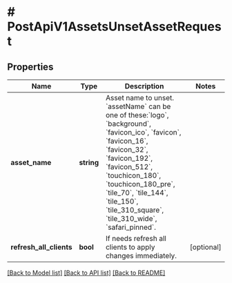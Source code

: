# # PostApiV1AssetsUnsetAssetRequest

## Properties

Name | Type | Description | Notes
------------ | ------------- | ------------- | -------------
**asset_name** | **string** | Asset name to unset. &#x60;assetName&#x60; can be one of these:&#x60;logo&#x60;, &#x60;background&#x60;, &#x60;favicon_ico&#x60;, &#x60;favicon&#x60;, &#x60;favicon_16&#x60;, &#x60;favicon_32&#x60;, &#x60;favicon_192&#x60;, &#x60;favicon_512&#x60;, &#x60;touchicon_180&#x60;, &#x60;touchicon_180_pre&#x60;, &#x60;tile_70&#x60;, &#x60;tile_144&#x60;, &#x60;tile_150&#x60;, &#x60;tile_310_square&#x60;, &#x60;tile_310_wide&#x60;, &#x60;safari_pinned&#x60;. |
**refresh_all_clients** | **bool** | If needs refresh all clients to apply changes immediately. | [optional]

[[Back to Model list]](../../README.md#models) [[Back to API list]](../../README.md#endpoints) [[Back to README]](../../README.md)
